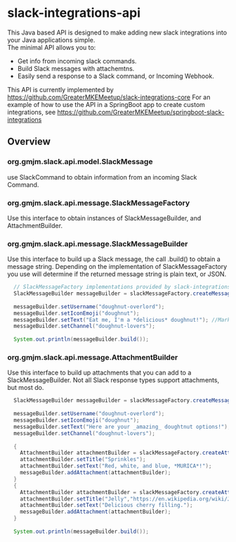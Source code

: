 # slack-integrations-api

This Java based API is designed to make adding new slack integrations into your Java applications simple.  
The minimal API allows you to:
* Get info from incoming slack commands.
* Build Slack messages with attachemtns.
* Easily send a response to a Slack command, or Incoming Webhook.

This API is currently implemented by https://github.com/GreaterMKEMeetup/slack-integrations-core
For an example of how to use the API in a SpringBoot app to create custom integrations, see https://github.com/GreaterMKEMeetup/springboot-slack-integrations

## Overview
### org.gmjm.slack.api.model.SlackMessage
use SlackCommand to obtain information from an incoming Slack Command.

### org.gmjm.slack.api.message.SlackMessageFactory
Use this interface to obtain instances of SlackMessageBuilder, and AttachmentBuilder.

### org.gmjm.slack.api.message.SlackMessageBuilder
Use this interface to build up a Slack message, the call .build() to obtain a message string.  Depending on the implementation of SlackMessageFactory you use will determine if the returned message string is plain text, or JSON.

```java
  // SlackMessageFactory implementations provided by slack-integrations-core.
  SlackMessageBuilder messageBuilder = slackMessageFactory.createMessageBuilder(); 
  
  messageBuilder.setUsername("doughnut-overlord");
  messageBuilder.setIconEmoji("doughnut");
  messageBuilder.setText("Eat me, I'm a *delicious* doughnut!"); //Markdown is enabled by default
  messageBuilder.setChannel("doughnut-lovers");
  
  System.out.println(messageBuilder.build());
```

### org.gmjm.slack.api.message.AttachmentBuilder
Use this interface to build up attachments that you can add to a SlackMessageBuilder.  Not all Slack response types support attachments, but most do.

```java
  SlackMessageBuilder messageBuilder = slackMessageFactory.createMessageBuilder(); 
  
  messageBuilder.setUsername("doughnut-overlord");
  messageBuilder.setIconEmoji("doughnut");
  messageBuilder.setText("Here are your _amazing_ doughtnut options!"); //Markdown is enabled by default
  messageBuilder.setChannel("doughnut-lovers");
  
  {
    AttachmentBuilder attachmentBuilder = slackMessageFactory.createAttachmentBuilder();
    attachmentBuilder.setTitle("Sprinkles");
    attachmentBuilder.setText("Red, white, and blue, *MURICA*!");
    messageBuilder.addAttachment(attachmentBuilder);
  }
  {
    AttachmentBuilder attachmentBuilder = slackMessageFactory.createAttachmentBuilder();
    attachmentBuilder.setTitle("Jelly","https://en.wikipedia.org/wiki/Jelly_doughnut");
    attachmentBuilder.setText("Delicious cherry filling.");
    messageBuilder.addAttachment(attachmentBuilder);
  }
  
  System.out.println(messageBuilder.build());
```
